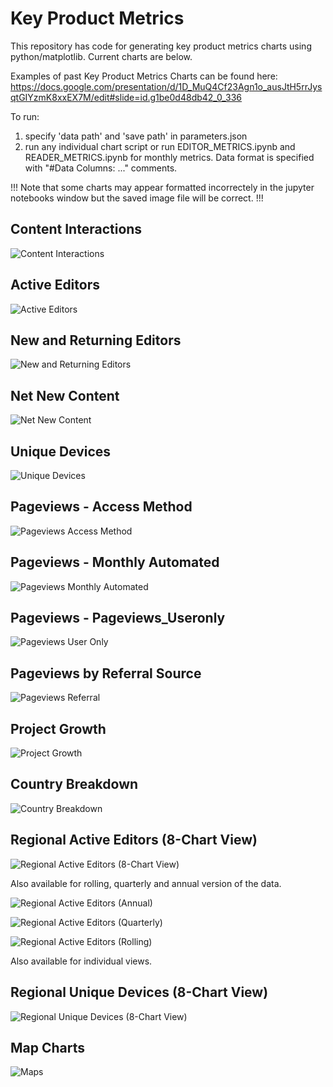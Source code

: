 # Key Product Metrics

This repository has code for generating key product metrics charts using python/matplotlib. Current charts are below.

Examples of past Key Product Metrics Charts can be found here: https://docs.google.com/presentation/d/1D_MuQ4Cf23Agn1o_ausJtH5rrJysqtGIYzmK8xxEX7M/edit#slide=id.g1be0d48db42_0_336

To run:
1. specify 'data path' and 'save path' in parameters.json
2. run any individual chart script or run EDITOR_METRICS.ipynb and READER_METRICS.ipynb for monthly metrics. 
Data format is specified with "#Data Columns: ..." comments.

!!! Note that some charts may appear formatted incorrectely in the jupyter notebooks window but the saved image file will be correct. !!!

## Content Interactions

![Content Interactions](wikicharts/charts/Content_Interactions.png)

## Active Editors

![Active Editors](wikicharts/charts/Active_Editors.png)

## New and Returning Editors

![New and Returning Editors](wikicharts/charts/New_Returning.png)

## Net New Content

![Net New Content](wikicharts/charts/Net_New.png)

## Unique Devices

![Unique Devices](wikicharts/charts/Unique_Devices.png)

## Pageviews - Access Method

![Pageviews Access Method](wikicharts/charts/Pageviews_Access_Method.png)

## Pageviews - Monthly Automated

![Pageviews Monthly Automated](wikicharts/charts/Pageviews_Monthly_Automated.png)

## Pageviews - Pageviews_Useronly

![Pageviews User Only](wikicharts/charts/Pageviews_Useronly.png)

## Pageviews by Referral Source

![Pageviews Referral](wikicharts/charts/Pageviews_Referral.png)

## Project Growth

![Project Growth](wikicharts/charts/Project_Growth.png)

## Country Breakdown

![Country Breakdown](wikicharts/charts/triplevertical_blue.png)

## Regional Active Editors (8-Chart View)

![Regional Active Editors (8-Chart View)](wikicharts/charts/Regional_Active_Editors_0.jpeg)

Also available for rolling, quarterly and annual version of the data. 

![Regional Active Editors (Annual)](wikicharts/charts/Regional_Active_Editors_annual.png)

![Regional Active Editors (Quarterly)](wikicharts/charts/Regional_Active_Editors_quarterly.png)

![Regional Active Editors (Rolling)](wikicharts/charts/Regional_Active_Editors_rolling.png)

Also available for individual views.

## Regional Unique Devices (8-Chart View)

![Regional Unique Devices (8-Chart View)](wikicharts/charts/Regional_Unique_Devices_00.jpeg)

## Map Charts

![Maps](wikicharts/charts/Map_RegionNames.png)
